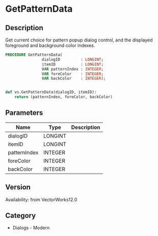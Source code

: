 # GetPatternData

## Description
Get current choice for pattern popup dialog control, and the displayed foreground and background color indexes.

```pascal
PROCEDURE GetPatternData(
				dialogID         : LONGINT;
				itemID           : LONGINT;
				VAR patternIndex : INTEGER;
				VAR foreColor    : INTEGER;
				VAR backColor    : INTEGER);
```

```python

def vs.GetPatternData(dialogID, itemID):
    return (patternIndex, foreColor, backColor)
```

## Parameters
|Name|Type|Description|
|---|---|---|
|dialogID|LONGINT||
|itemID|LONGINT||
|patternIndex|INTEGER||
|foreColor|INTEGER||
|backColor|INTEGER||

## Version
Availability: from VectorWorks12.0
## Category
* Dialogs - Modern

